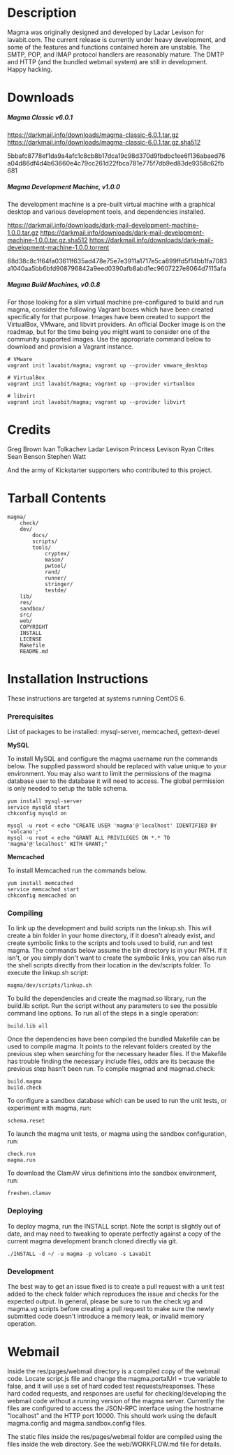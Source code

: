 # Description

Magma was originally designed and developed by Ladar Levison for lavabit.com. The current release is currently under heavy development, and some of the features and functions contained herein are unstable. The SMTP, POP, and IMAP protocol handlers are reasonably mature. The DMTP and HTTP (and the bundled webmail system) are still in development. Happy hacking.

# Downloads

##### Magma Classic v6.0.1

https://darkmail.info/downloads/magma-classic-6.0.1.tar.gz
https://darkmail.info/downloads/magma-classic-6.0.1.tar.gz.sha512

5bbafc8778ef1da9a4afc1c8cb8b17dca19c98d370d9fbdbc1ee6f136abaed76a04d86df4d4b63660e4c79cc261d22fbca781e775f7db9ed83de9358c62fb681

##### Magma Development Machine, v1.0.0

The development machine is a pre-built virtual machine with a graphical desktop and various development tools, and dependencies installed.

https://darkmail.info/downloads/dark-mail-development-machine-1.0.0.tar.gz
https://darkmail.info/downloads/dark-mail-development-machine-1.0.0.tar.gz.sha512
https://darkmail.info/downloads/dark-mail-development-machine-1.0.0.torrent

88d38c8c1f64fa03611f635ad478e75e7e3911a1717e5ca899ffd5f14bb1fa7083a1040aa5bb6bfd908796842a9eed0390afb8abd1ec9607227e8064d7115afa

##### Magma Build Machines, v0.0.8

For those looking for a slim virtual machine pre-configured to build and run magma, consider the following Vagrant boxes which have been created specifically for that purpose. Images have been created to support the VirtualBox, VMware, and libvirt providers. An official Docker image is on the roadmap, but for the time being you might want to consider one of the community supported images. Use the appropriate command below to download and provision a Vagrant instance.

```shell
# VMware
vagrant init lavabit/magma; vagrant up --provider vmware_desktop

# VirtualBox
vagrant init lavabit/magma; vagrant up --provider virtualbox

# libvirt
vagrant init lavabit/magma; vagrant up --provider libvirt
```

# Credits

Greg Brown
Ivan Tolkachev
Ladar Levison
Princess Levison
Ryan Crites
Sean Benson
Stephen Watt

And the army of Kickstarter supporters who contributed to this project.

# Tarball Contents

```
magma/
	check/
	dev/
		docs/
		scripts/
		tools/
			cryptex/
			mason/
			pwtool/
			rand/
			runner/
			stringer/
			testde/
	lib/
	res/
	sandbox/
	src/
	web/
	COPYRIGHT
	INSTALL
	LICENSE
	Makefile
	README.md
```

# Installation Instructions

These instructions are targeted at systems running CentOS 6.

### Prerequisites

List of packages to be installed: mysql-server, memcached, gettext-devel

**MySQL**

To install MySQL and configure the magma username run the commands below. The supplied password should be replaced with value unique to your environment. You may also want to limit the permissions of the magma database user to the database it will need to access. The global permission is only needed to setup the table schema.

```shell
yum install mysql-server
service mysqld start
chkconfig mysqld on

mysql -u root < echo "CREATE USER 'magma'@'localhost' IDENTIFIED BY 'volcano';"
mysql -u root < echo "GRANT ALL PRIVILEGES ON *.* TO 'magma'@'localhost' WITH GRANT;"
```

**Memcached**

To install Memcached run the commands below.

```shell
yum install memcached
service memcached start
chkconfig memcached on
```

### Compiling

To link up the development and build scripts run the linkup.sh. This will create a bin folder in your home directory, if it doesn't already exist, and create symbolic links to the scripts and tools used to build, run and test magma. The commands below assume the bin directory is in your PATH. If it isn't, or you simply don't want to create the symbolic links, you can also run the shell scripts directly from their location in the dev/scripts folder. To execute the linkup.sh script:


```shell
magma/dev/scripts/linkup.sh
```

To build the dependencies and create the magmad.so library, run the build.lib script. Run the script without any parameters to see the possible command line options. To run all of the steps in a single operation:


```shell
build.lib all
```

Once the dependencies have been compiled the bundled Makefile can be used to compile magma. It points to the relevant folders created by the previous step when searching for the necessary header files. If the Makefile has trouble finding the necessary include files, odds are its because the previous step hasn't been run. To compile magmad and magmad.check:

```shell
build.magma
build.check
```

To configure a sandbox database which can be used to run the unit tests, or experiment with magma, run:

```shell
schema.reset
```

To launch the magma unit tests, or magma using the sandbox configuration, run:

```shell
check.run
magma.run
```

To download the ClamAV virus definitions into the sandbox environment, run:

```shell
freshen.clamav
```

### Deploying

To deploy magma, run the INSTALL script. Note the script is slightly out of date, and may need to tweaking to operate perfectly against a copy of the current magma development branch cloned directly via git.

```shell
./INSTALL -d ~/ -u magma -p volcano -s Lavabit
```

### Development

The best way to get an issue fixed is to create a pull request with a unit test added to the check folder which reproduces the issue and checks for the expected output. In general, please be sure to run the check.vg and magma.vg scripts before creating a pull request to make sure the newly submitted code doesn't introduce a memory leak, or invalid memory operation.


# Webmail

Inside the res/pages/webmail directory is a compiled copy of the webmail code. Locate script.js file and change the magma.portalUrl = true variable to false, and it will use a set of hard coded test requests/responses. These hard coded requests, and responses are useful for checking/developing the webmail code without a running version of the magma server. Currently the files are configured to access the JSON-RPC interface using the hostname "localhost" and the HTTP port 10000. This should work using the default magma.config and magma.sandbox.config files.

The static files inside the res/pages/webmail folder are compiled using the files inside the web directory. See the web/WORKFLOW.md file for details.




